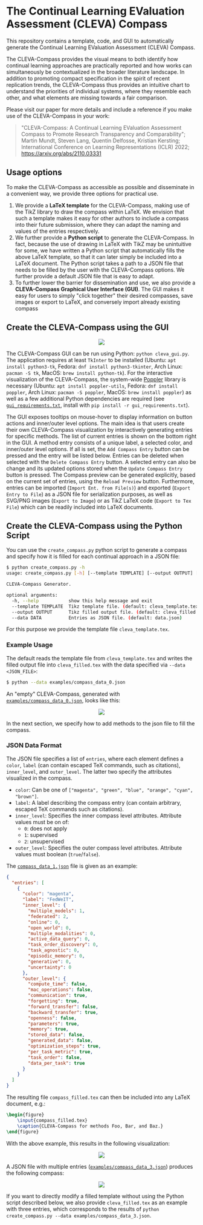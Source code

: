 # The Continual Learning EValuation Assessment (CLEVA) Compass
This repository contains a template, code, and GUI to automatically generate the Continual Learning EValuation Assessment (CLEVA) Compass. 

The CLEVA-Compass provides the visual means to both identify how continual learning approaches are practically reported and how works can simultaneously be contextualized in the broader literature landscape. In addition to promoting compact specification in the spirit of recent replication trends, the CLEVA-Compass thus provides an intuitive chart to understand the priorities of individual systems, where they resemble each other, and what elements are missing towards a fair comparison. 

Please visit our paper for more details and include a reference if you make use of the CLEVA-Compass in your work:


> "CLEVA-Compass: A Continual Learning EValuation Assessment Compass to Promote Research Transparency and Comparability"; 
> Martin Mundt, Steven Lang, Quentin Delfosse, Kristian Kersting;
> International Conference on Learning Representations (ICLR) 2022;
> https://arxiv.org/abs/2110.03331 

## Usage options

To make the CLEVA-Compass as accessible as possible and disseminate in a convenient way, we provide three options for practical use. 

1. We provide a **LaTeX template** for the CLEVA-Compass, making use of the TikZ library to draw the compass within LaTeX. We envision that such a template makes it easy for other authors to include a compass into their future submission, where they can adapt the naming and values of the entries respectively.
2. We further provide a **Python script** to generate the CLEVA-Compass. In fact, because the use of drawing in LaTeX with TikZ may be unintuitive for some, we have written a Python script that automatically fills the above LaTeX template, so that it can later simply be included into a LaTeX document. The Python script takes a path to a JSON file that needs to be filled by the user with the CLEVA-Compass options. We further provide a default JSON file that is easy to adapt.
3. To further lower the barrier for dissemination and use, we also provide a **CLEVA-Compass Graphical User Interface (GUI)**. The GUI makes it easy for users to simply "click together" their desired compasses, save images or export to LaTeX, and conversely import already existing compass 

## Create the CLEVA-Compass using the GUI

<p align="center">
 <img src="./GUI.png">
</p>

The CLEVA-Compass GUI can be run using Python: `python cleva_gui.py`. The application requires at least `TkInter` to be installed (Ubuntu: `apt install python3-tk`, Fedora: `dnf install python3-tkinter`, Arch Linux: `pacman -S tk`, MacOS: `brew install python-tk`). For the interactive visualization of the CLEVA-Compass, the system-wide [Poppler](https://poppler.freedesktop.org/) library is necessary (Ubuntu: `apt install poppler-utils`, Fedora: `dnf install poppler`, Arch Linux: `pacman -S poppler`, MacOS: `brew install poppler`) as well as a few additional Python dependencies are required (see [`gui_requirements.txt`](./gui_requirements.txt), install with `pip install -r gui_requirements.txt`). 

The GUI exposes tooltips on mouse-hover to display information on button actions and inner/outer level options. The main idea is that users create their own CLEVA-Compass visualization by interactively generating entries for specific methods. The list of current entries is shown on the bottom right in the GUI. A method entry consists of a unique label, a selected color, and inner/outer level options. If all is set, the `Add Compass Entry` button can be pressed and the entry will be listed below. Entries can be deleted when selected with the `Delete Compass Entry` button. A selected entry can also be change and its updated options stored when the `Update Compass Entry` button is pressed. The Compass preview can be generated explicitly, based on the current set of entries, using the `Reload Preview` button. Furthermore, entries can be imported (`Import Ent. from File(s)`) and exported (`Export Entry to File`) as a JSON file for serialization purposes, as well as SVG/PNG images (`Export to Image`) or as TikZ LaTeX code (`Export to Tex File`) which can be readily included into LaTeX documents.


## Create the CLEVA-Compass using the Python Script

You can use the `create_compass.py` python script to generate a compass and specify how it is filled for each continual approach in a JSON file:

``` sh
$ python create_compass.py -h
usage: create_compass.py [-h] [--template TEMPLATE] [--output OUTPUT] [--data DATA]

CLEVA-Compass Generator.

optional arguments:
  -h, --help           show this help message and exit
  --template TEMPLATE  Tikz template file. (default: cleva_template.tex)
  --output OUTPUT      Tikz filled output file. (default: cleva_filled.tex)
  --data DATA          Entries as JSON file. (default: data.json)
```

For this purpose we provide the template file `cleva_template.tex`.


### Example Usage
The default reads the template file from `cleva_template.tex` and writes the filled output file into `cleva_filled.tex` with the data specified via `--data <JSON_FILE>`:

``` sh
$ python --data examples/compass_data_0.json
```

An "empty" CLEVA-Compass, generated with [`examples/compass_data_0.json`](./examples/compass_data_0.json), looks like this:

<p align="center">
 <img src="./examples/example-0.svg">
</p>

In the next section, we specify how to add methods to the json file to fill the compass.

### JSON Data Format

The JSON file specifies a list of `entries`, where each element defines a `color`, `label` (can contain escaped TeX commands, such as citations), `inner_level`, and `outer_level`. The latter two specify the attributes visualized in the compass. 

- `color`: Can be one of `["magenta", "green", "blue", "orange", "cyan", "brown"]`.
- `label`: A label describing the compass entry (can contain arbitrary, escaped TeX commands such as citations).
- `inner_level`: Specifies the inner compass level attributes. Attribute values must be on of:
    - `0`: does not apply
    - `1`: supervised
    - `2`: unsupervised
- `outer_level`: Specifies the outer compass level attributes. Attribute values must boolean (`true`/`false`).

The [`compass_data_1.json`](./examples/compass_data_1.json) file is given as an example:
``` json
{
  "entries": [
    {
      "color": "magenta",
      "label": "FedWeIT",
      "inner_level": {
        "multiple_models": 1,
        "federated": 2,
        "online": 0,
        "open_world": 0,
        "multiple_modalities": 0,
        "active_data_query": 0,
        "task_order_discovery": 0,
        "task_agnostic": 0,
        "episodic_memory": 0,
        "generative": 0,
        "uncertainty": 0
      },
      "outer_level": {
        "compute_time": false,
        "mac_operations": false,
        "communication": true,
        "forgetting": true,
        "forward_transfer": false,
        "backward_transfer": true,
        "openness": false,
        "parameters": true,
        "memory": true,
        "stored_data": false,
        "generated_data": false,
        "optimization_steps": true,
        "per_task_metric": true,
        "task_order": false,
        "data_per_task": true
      }
    }
  ]
}
```

The resulting file `compass_filled.tex` can then be included into any LaTeX document, e.g.:

```tex
\begin{figure}
    \input{compass_filled.tex}
    \caption{CLEVA-Compass for methods Foo, Bar, and Baz.}
\end{figure}
```

With the above example, this results in the following visualization:

<p align="center">
 <img src="./examples/example-1.svg">
</p>


A JSON file with multiple entries ([`examples/compass_data_3.json`](./examples/compass_data_3.json)) produces the following compass:

<p align="center">
 <img src="./examples/example-3.svg">
</p>

If you want to directly modify a filled template without using the Python script described below, we also provide `cleva_filled.tex` as an example with three entries, which corresponds to the results of `python create_compass.py --data examples/compass_data_3.json`.
